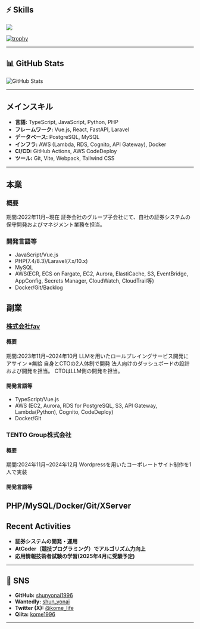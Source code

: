## ⚡️ Skills
<img src="https://skillicons.dev/icons?i=html,css,js,ts,vue,react,next,figma,python,fastapi,php,laravel,docker,terraform,aws,gcp,git" />

[![trophy](https://github-profile-trophy.vercel.app/?username=shunyonai1996&theme=onedark)](https://github.com/ryo-ma/github-profile-trophy)

---

## 📊 GitHub Stats
![GitHub Stats](https://github-readme-stats.vercel.app/api?username=shunyonai1996&show_icons=true&theme=onedark)

---

## メインスキル
- **言語:** TypeScript, JavaScript, Python, PHP
- **フレームワーク:** Vue.js, React, FastAPI, Laravel
- **データベース:** PostgreSQL, MySQL
- **インフラ:** AWS (Lambda, RDS, Cognito, API Gateway), Docker
- **CI/CD:** GitHub Actions, AWS CodeDeploy
- **ツール:** Git, Vite, Webpack, Tailwind CSS

---
## 本業
### 概要
期間:2022年11月~現在
証券会社のグループ子会社にて、自社の証券システムの保守開発およびマネジメント業務を担当。

### 開発言語等
- JavaScript/Vue.js
- PHP(7.4/8.3)/Laravel(7.x/10.x)
- MySQL
- AWS(ECR, ECS on Fargate, EC2, Aurora, ElastiCache, S3, EventBridge, AppConfig, Secrets Manager, CloudWatch, CloudTrail等)
- Docker/Git/Backlog

## 副業
### [株式会社fav](https://fav.blue/)
#### 概要
期間:2023年11月~2024年10月
LLMを用いたロールプレイングサービス開発にアサイン ※無給
自身とCTOの2人体制で開発
法人向けのダッシュボードの設計および開発を担当。
CTOはLLM側の開発を担当。
#### 開発言語等
- TypeScript/Vue.js
- AWS (EC2, Aurora, RDS for PostgreSQL, S3, API Gateway, Lambda(Python), Cognito, CodeDeploy)
- Docker/Git

### TENTO Group株式会社
#### 概要
期間:2024年11月~2024年12月
Wordpressを用いたコーポレートサイト制作を1人で実装
#### 開発言語等
PHP/MySQL/Docker/Git/XServer
---

## Recent Activities
- **証券システムの開発・運用**
- **AtCoder（競技プログラミング）でアルゴリズム力向上**
- **応用情報技術者試験の学習(2025年4月に受験予定)**

---

## 📱 SNS
- **GitHub:** [shunyonai1996](https://github.com/shunyonai1996)
- **Wantedly:** [shun_yonai](https://www.wantedly.com/id/shun_yonai)
- **Twitter (X):** [@kome_life](https://x.com/kome_life)
- **Qiita:** [kome1996](https://qiita.com/kome1996)

---

<!--
**shunyonai1996/shunyonai1996** is a ✨ _special_ ✨ repository because its `README.md` (this file) appears on your GitHub profile.

Here are some ideas to get you started:

- 🔭 I’m currently working on ...
- 🌱 I’m currently learning ...
- 👯 I’m looking to collaborate on ...
- 🤔 I’m looking for help with ...
- 💬 Ask me about ...
- 📫 How to reach me: ...
- 😄 Pronouns: ...
- ⚡ Fun fact: ...
-->

